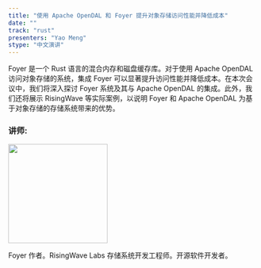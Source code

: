 ```yaml
---
title: "使用 Apache OpenDAL 和 Foyer 提升对象存储访问性能并降低成本"
date: ""
track: "rust"
presenters: "Yao Meng"
stype: "中文演讲"
--- 
```


Foyer 是一个 Rust 语言的混合内存和磁盘缓存库。对于使用 Apache OpenDAL 访问对象存储的系统，集成 Foyer 可以显著提升访问性能并降低成本。在本次会议中，我们将深入探讨 Foyer 系统及其与 Apache OpenDAL 的集成。此外，我们还将展示 RisingWave 等实际案例，以说明 Foyer 和 Apache OpenDAL 为基于对象存储的存储系统带来的优势。

### 讲师:

<img src="https://sessionize.com/image/82f6-400o400o1-h56SFqS8jz2wyRxgSEALAy.jpg" width="200" /><br/>

Foyer 作者。RisingWave Labs 存储系统开发工程师。开源软件开发者。